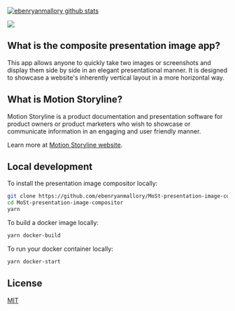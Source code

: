 [![ebenryanmallory github stats](https://github-readme-stats.vercel.app/api?username=ebenryanmallory)](https://github.com/ebenryanmallory/MoSt-presentation-image-compositor.git)
<p>
    <a href="https://motionstoryline.com">
        <img src="data:image/svg+xml;base64,%3Csvg width='200' viewBox='0 0 272 212' fill='none' xmlns='http://www.w3.org/2000/svg'%3E%3Cpath d='M40.5584 180.94L31.0605 171.442C17.9259 156.132 10 136.254 10 114.5C10 66.1751 49.1751 27 97.5 27C145.825 27 185 66.1751 185 114.5C185 162.825 145.825 202 97.5 202C75.746 202 55.8679 194.074 40.5584 180.94Z' stroke='white' stroke-width='20'%3E%3C/path%3E%3Cpath d='M20.625 200.75H97.5V212H9.37502L20.625 200.75Z' fill='white'%3E%3C/path%3E%3Cpath d='M11.25 191.375L11.25 114.5L3.85207e-06 114.5L0 202.625L11.25 191.375Z' fill='white'%3E%3C/path%3E%3Cpath d='M231.442 163.94L240.939 154.442C254.074 139.132 262 119.254 262 97.5C262 49.1751 222.825 10 174.5 10C126.175 10 87 49.1751 87 97.5C87 145.825 126.175 185 174.5 185C196.254 185 216.132 177.074 231.442 163.94Z' stroke='white' stroke-width='20'%3E%3C/path%3E%3Cpath d='M251.375 183.75H174.5V195H262.625L251.375 183.75Z' fill='white'%3E%3C/path%3E%3Cpath d='M260.75 174.375L260.75 97.5L272 97.5L272 185.625L260.75 174.375Z' fill='white'%3E%3C/path%3E%3C/svg%3E" />
    </a>
</p>

## What is the composite presentation image app?

This app allows anyone to quickly take two images or screenshots and display them side by side in an elegant presentational manner. It is designed to showcase a website's inherently vertical layout in a more horizontal way. 

## What is Motion Storyline?

Motion Storyline is a product documentation and presentation software for product owners or product marketers who wish to showcase or communicate information in an engaging and user friendly manner. 

Learn more at [Motion Storyline website](https://motionstoryline.com).

## Local development

To install the presentation image compositor locally:

```bash
git clone https://github.com/ebenryanmallory/MoSt-presentation-image-compositor.git
cd MoSt-presentation-image-compositor
yarn
```

To build a docker image locally:

```bash
yarn docker-build
```

To run your docker container locally:

```bash
yarn docker-start
```

## License

[MIT](LICENSE)